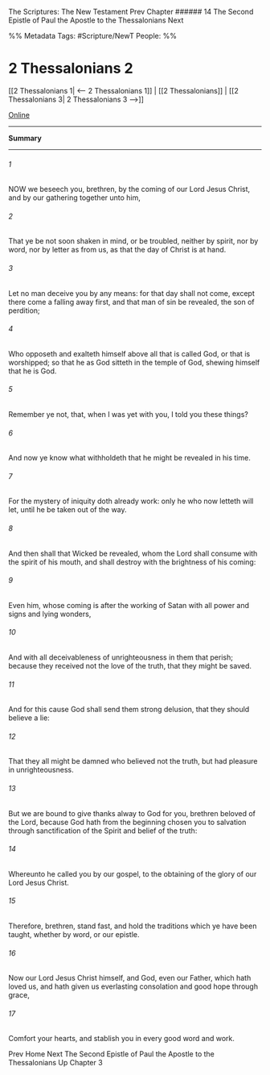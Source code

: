 The Scriptures: The New Testament
Prev
Chapter ###### 14
The Second Epistle of Paul the Apostle to the Thessalonians
Next

%% Metadata
Tags: #Scripture/NewT
People: 
%%
# 2 Thessalonians 2
[[2 Thessalonians 1| <-- 2 Thessalonians 1]] | [[2 Thessalonians]] | [[2 Thessalonians 3| 2 Thessalonians 3 -->]]

[Online](https://churchofjesuschrist.org/study/scriptures/nt/2-thes/2?lang=eng)

---
__Summary__



---
###### 1
NOW we beseech you, brethren, by the coming of our Lord Jesus Christ, and by our gathering together unto him,
###### 2
That ye be not soon shaken in mind, or be troubled, neither by spirit, nor by word, nor by letter as from us, as that the day of Christ is at hand.
###### 3
Let no man deceive you by any means: for that day shall not come, except there come a falling away first, and that man of sin be revealed, the son of perdition;
###### 4
Who opposeth and exalteth himself above all that is called God, or that is worshipped; so that he as God sitteth in the temple of God, shewing himself that he is God.
###### 5
Remember ye not, that, when I was yet with you, I told you these things?
###### 6
And now ye know what withholdeth that he might be revealed in his time.
###### 7
For the mystery of iniquity doth already work: only he who now letteth will let, until he be taken out of the way.
###### 8
And then shall that Wicked be revealed, whom the Lord shall consume with the spirit of his mouth, and shall destroy with the brightness of his coming:
###### 9
Even him, whose coming is after the working of Satan with all power and signs and lying wonders,
###### 10
And with all deceivableness of unrighteousness in them that perish; because they received not the love of the truth, that they might be saved.
###### 11
And for this cause God shall send them strong delusion, that they should believe a lie:
###### 12
That they all might be damned who believed not the truth, but had pleasure in unrighteousness.
###### 13
But we are bound to give thanks alway to God for you, brethren beloved of the Lord, because God hath from the beginning chosen you to salvation through sanctification of the Spirit and belief of the truth:
###### 14
Whereunto he called you by our gospel, to the obtaining of the glory of our Lord Jesus Christ.
###### 15
Therefore, brethren, stand fast, and hold the traditions which ye have been taught, whether by word, or our epistle.
###### 16
Now our Lord Jesus Christ himself, and God, even our Father, which hath loved us, and hath given us everlasting consolation and good hope through grace,
###### 17
Comfort your hearts, and stablish you in every good word and work.

Prev
Home
Next
The Second Epistle of Paul the Apostle to the Thessalonians
Up
Chapter 3




